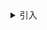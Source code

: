 

<details>
  
<summary>引入</summary>
 在C++98中，标准允许使用花括号"{}"对数组元素进行统一的集合（列表）初始值设定，比如：
  
    ```
      int arr[5] = {0};
      int arr[] = {1, 2, 3, 4} ;
    ```
    
  这些都是合法的表达式。不过一些自定义类型，却无法享受这样便利的初始化。通常，如标准程序库中的vector这样的容器，总是需要声明对象-循环初始化这样的重复动作，这对于使用模板的泛型编程无疑是非常不利的。
</details>
